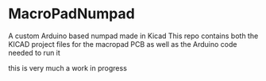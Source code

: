 # MacroPadNumpad
A custom Arduino based numpad made in Kicad
This repo contains both the KICAD project files for the macropad PCB as well as the Arduino code needed to run it

this is very much a work in progress
